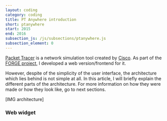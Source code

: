 ```yaml
---
layout: coding
category: coding
title: PT Anywhere introduction
short: ptanywhere
start: 2015
end: 2016
subsection_js: /js/subsections/ptanywhere.js
subsection_element: 0
---
```


[Packet Tracer](https://www.netacad.com/about-networking-academy/packet-tracer/) is a network simulation tool created by [Cisco](http://www.cisco.com/).
As part of the [FORGE project](projects/forge.html), I developed a web version/frontend for it.


However, despite of the simplicity of the user interface, the architecture which lies behind is not simple at all.
In this article, I will briefly explain the different parts of the architecture.
For more information on how they were made or how they look like, go to next sections.


[IMG architecture]

### Web widget
